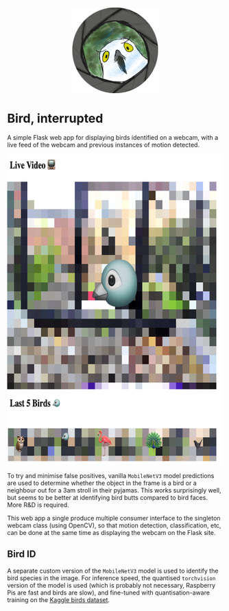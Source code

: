 <p align="center">
  <img width="200" height="200" src="assets/uhohbird.png">
</p>

# Bird, interrupted

A simple Flask web app for displaying birds identified on a webcam, with a live feed of the webcam and previous instances of motion detected.

<p align="center">
  <img width="665" height="725" src="assets/interface.png">
</p>

To try and minimise false positives, vanilla `MobileNetV3` model predictions are used to determine whether the object in the frame is a bird or a neighbour out for a 3am stroll in their pyjamas. This works surprisingly well, but seems to be better at identifying bird butts compared to bird faces. More R&D is required.

This web app a single produce multiple consumer interface to the singleton webcam class (using OpenCV), so that motion detection, classification, etc, can be done at the same time as displaying the webcam on the Flask site.

Bird ID
---

A separate custom version of the `MobileNetV3` model is used to identify the bird species in the image. For inference speed, the quantised `torchvision` version of the model is used (which is probably not necessary, Raspberry Pis are fast and birds are slow), and fine-tuned with quantisation-aware training on the [Kaggle birds dataset](https://www.kaggle.com/datasets/gpiosenka/100-bird-species).

